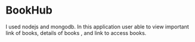 # BookHub
I used nodejs and mongodb. In this application user able to view important link of books, details of books , and link to access books. 
